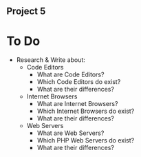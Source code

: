 ## Project 5

# To Do
- Research & Write about:
	- Code Editors
		- What are Code Editors?
		- Which Code Editors do exist?
		- What are their differences?
	- Internet Browsers
		- What are Internet Browsers?
		- Which Internet Browsers do exist?
		- What are their differences?
	- Web Servers
		- What are Web Servers?
		- Which PHP Web Servers do exist?
		- What are their differences?